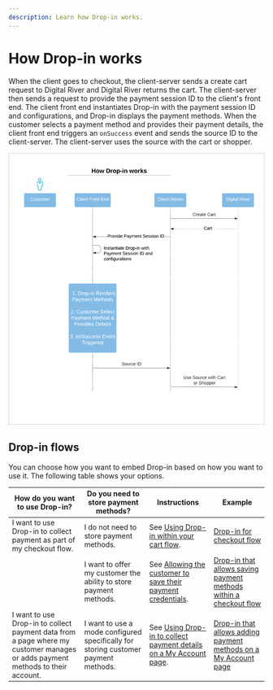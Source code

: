 ```yaml
---
description: Learn how Drop-in works.
---
```


# How Drop-in works

When the client goes to checkout, the client-server sends a create cart request to Digital River and Digital River returns the cart. The client-server then sends a request to provide the payment session ID to the client's front end. The client front end instantiates Drop-in with the payment session ID and configurations, and Drop-in displays the payment methods. When the customer selects a payment method and provides their payment details, the client front end triggers an `onSuccess` event and sends the source ID to the client-server. The client-server uses the source with the cart or shopper.

![](<../../.gitbook/assets/How Drop-in Works - Commerce API.png>)

## Drop-in flows

You can choose how you want to embed Drop-in based on how you want to use it. The following table shows your options.

| How do you want to use Drop-in?                                                                                               | Do you need to store payment methods?                                              | Instructions                                                                                                                                                     | Example                                                                                                                     |
| ----------------------------------------------------------------------------------------------------------------------------- | ---------------------------------------------------------------------------------- | ---------------------------------------------------------------------------------------------------------------------------------------------------------------- | --------------------------------------------------------------------------------------------------------------------------- |
| I want to use Drop-in to collect payment as part of my checkout flow.                                                         | I do not need to store payment methods.                                            | See [Using Drop-in within your cart flow](drop-in-integration-guide.md#using-drop-in-within-your-cart-flow).                                                     | [Drop-in for checkout flow](https://tools.drapi.io/cm/drop-in/)                                                             |
|                                                                                                                               | I want to offer my customer the ability to store payment methods.                  | See [Allowing the customer to save their payment credentials](drop-in-integration-guide.md#optional-allowing-the-customer-to-save-their-payment-details).        | [Drop-in that allows saving payment methods within a checkout flow](https://tools.drapi.io/cm/drop-in/allow-save-payment)   |
| I want to use Drop-in to collect payment data from a page where my customer manages or adds payment methods to their account. | I want to use a mode configured specifically for storing customer payment methods. | See [Using Drop-in to collect payment details on a My Account page](drop-in-integration-guide.md#using-drop-in-to-collect-payment-details-on-a-my-account-page). | [Drop-in that allows adding payment methods on a My Account page](https://tools.drapi.io/cm/drop-in/manage-payment-methods) |

##
